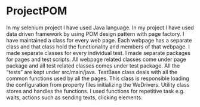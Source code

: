 # ProjectPOM
In my selenium project I have used Java language. 
In my project I have used data driven framework by using POM design pattern with page factory.
I have maintained a class for every web page. Each webpage has a separate class and that class hold the functionality and members of that webpage. I made separate classes for every individual test. 
I made separate packages for pages and test scripts. All webpage related classes come under page package and all test related classes comes under test package. All the “tests” are kept under src/main/java.
TestBase class deals with all the common functions used by all the pages. This class is responsible loading the configuration from property files initializing the WeDrivers.
Utility class stores and handles the functions. I used functions for repetitive task e.g. waits, actions such as sending texts, clicking elements.
